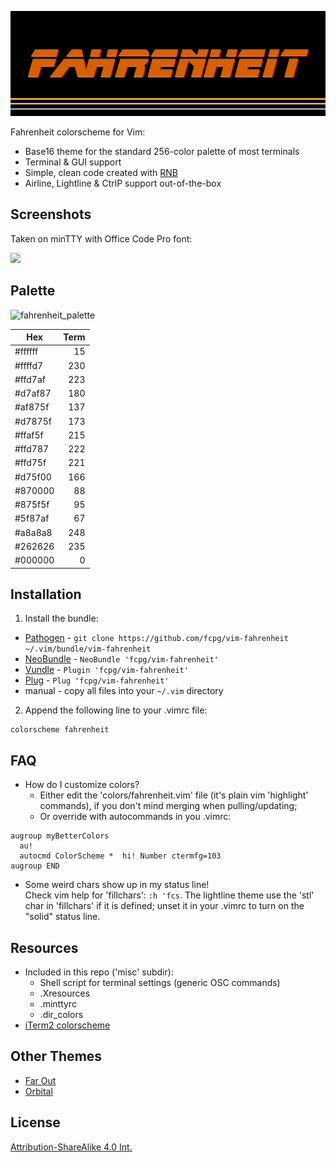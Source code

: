 ![Fahrenheit](img/fahrenheit.png)

Fahrenheit colorscheme for Vim:

- Base16 theme for the standard 256-color palette of most terminals
- Terminal & GUI support
- Simple, clean code created with [RNB](https://gist.github.com/5cd2f4ec222805f49eca.git)
- Airline, Lightline & CtrlP support out-of-the-box

Screenshots
------------
Taken on minTTY with Office Code Pro font:

[![](img/fahrenheit_vim_thumb.png)](img/fahrenheit_vim.png)


Palette
--------
![fahrenheit_palette](img/fahrenheit_palette.png)

|  Hex  | Term |
|-------|-----:|
|#ffffff|    15|
|#ffffd7|   230|
|#ffd7af|   223|
|#d7af87|   180|
|#af875f|   137|
|#d7875f|   173|
|#ffaf5f|   215|
|#ffd787|   222|
|#ffd75f|   221|
|#d75f00|   166|
|#870000|    88|
|#875f5f|    95|
|#5f87af|    67|
|#a8a8a8|   248|
|#262626|   235|
|#000000|     0|
                
Installation
-------------
1. Install the bundle:
  *  [Pathogen][1] - `git clone https://github.com/fcpg/vim-fahrenheit ~/.vim/bundle/vim-fahrenheit`
  *  [NeoBundle][2] - `NeoBundle 'fcpg/vim-fahrenheit'`
  *  [Vundle][3] - `Plugin 'fcpg/vim-fahrenheit'`
  *  [Plug][4] - `Plug 'fcpg/vim-fahrenheit'`
  *  manual - copy all files into your `~/.vim` directory
2. Append the following line to your .vimrc file:
```VimL
colorscheme fahrenheit
```

FAQ
----
- How do I customize colors?  
  *  Either edit the 'colors/fahrenheit.vim' file (it's plain vim 'highlight' commands), if you don't mind merging when pulling/updating;
  *  Or override with autocommands in you .vimrc:
```VimL
augroup myBetterColors
  au!
  autocmd ColorScheme *  hi! Number ctermfg=103
augroup END
```
- Some weird chars show up in my status line!  
  Check vim help for 'fillchars': `:h 'fcs`. The lightline theme use the 'stl'
  char in 'fillchars' if it is defined; unset it in your .vimrc to turn on the 
  "solid" status line.
  
Resources
----------
- Included in this repo ('misc' subdir):
  - Shell script for terminal settings (generic OSC commands)
  - .Xresources
  - .minttyrc
  - .dir_colors
- [iTerm2 colorscheme](https://github.com/mbadolato/iTerm2-Color-Schemes/blob/master/schemes/Fahrenheit.itermcolors)

Other Themes
-------------
- [Far Out](https://github.com/fcpg/vim-farout)
- [Orbital](https://github.com/fcpg/vim-orbital)

License
--------
[Attribution-ShareAlike 4.0 Int.](https://creativecommons.org/licenses/by-sa/4.0/)

[1]: https://github.com/tpope/vim-pathogen
[2]: https://github.com/Shougo/neobundle.vim
[3]: https://github.com/gmarik/vundle
[4]: https://github.com/junegunn/vim-plug

